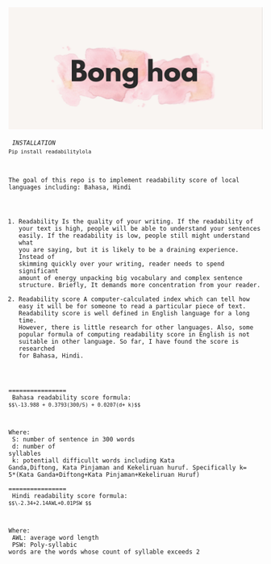 
![](https://github.com/bonghoa15/ReadabilityLola/blob/master/banner_bonghoa.jpg)

<code> <i>INSTALLATION</i> 
```Pip install readabilitylola ```

The goal of this repo is to implement readability score of local languages including: Bahasa, Hindi
1.	Readability 
Is the quality of your writing. If the readability of your text is high, people will be able to understand your sentences easily. If the readability is low, people still might understand what you are saying, but it is likely to be a draining experience. Instead of skimming quickly over your writing, reader needs to spend significant amount of energy unpacking big vocabulary and complex sentence structure. Briefly, It demands more concentration from your reader. 
2.	Readability score
A computer-calculated index which can tell how easy it will be for someone to read a particular piece of text. Readability score is well defined in English language for a long time. However, there is little research for other languages. Also, some popular formula of computing readability score in English is not suitable in other language. So far, I have found the score is researched for Bahasa, Hindi. <br />

================ <br />
Bahasa readability score formula: 
```$$\-13.988 + 0.3793(300/S) + 0.0207(d+ k)$$ ```


Where: <br />
S: number of sentence in 300 words <br />
d: number of syllables <br />
k: potentiall difficullt words including Kata Ganda,Diftong, Kata Pinjaman and Kekeliruan huruf. Specifically k= 5*(Kata Ganda+Diftong+Kata Pinjaman+Kekeliruan Huruf) <br />
================ <br />
Hindi readability score formula: 
```$$\-2.34+2.14AWL+0.01PSW $$ ```

Where: <br />
AWL: average word length <br />
PSW: Poly-syllabic words are the words whose count of syllable exceeds 2





